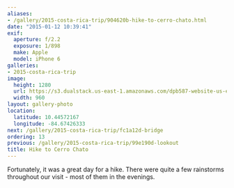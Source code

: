 ```yaml
---
aliases:
- /gallery/2015-costa-rica-trip/904620b-hike-to-cerro-chato.html
date: "2015-01-12 10:39:41"
exif:
  aperture: f/2.2
  exposure: 1/898
  make: Apple
  model: iPhone 6
galleries:
- 2015-costa-rica-trip
image:
  height: 1280
  url: https://s3.dualstack.us-east-1.amazonaws.com/dpb587-website-us-east-1/asset/gallery/2015-costa-rica-trip/904620b-hike-to-cerro-chato~1280.jpg
  width: 960
layout: gallery-photo
location:
  latitude: 10.44572167
  longitude: -84.67426333
next: /gallery/2015-costa-rica-trip/fc1a12d-bridge
ordering: 13
previous: /gallery/2015-costa-rica-trip/99e190d-lookout
title: Hike to Cerro Chato
---
```


Fortunately, it was a great day for a hike. There were quite a few rainstorms throughout our visit - most of them in the evenings.
